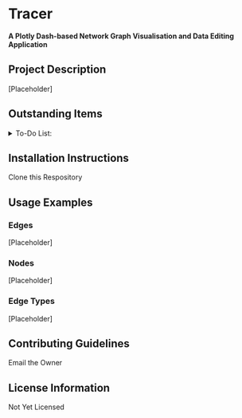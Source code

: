 # Tracer

**A Plotly Dash-based Network Graph Visualisation and Data Editing Application**

## Project Description
[Placeholder]

## Outstanding Items 
<details>
<summary>To-Do List:</summary>

- [x] Created Data Editors for Edges, Nodes and Edge Types
- [x] Created the Network Page
- [ ] Updating the Breakdowns Page 
- [ ] Update the Headers on the Edges Page
- [ ] Update the Headers on the Nodes Page
- [ ] Update the Headers on the Edge Types Page
- [x] Refactor Pages & Controllers 
- [ ] Add the Graph Filters
- [ ] Add Graph Algorithims Selection
- [ ] Add Network Analysis
- [ ] Update the Controller for the Breakdowns Page
- [ ] Debounce the Networks Page
- [ ] Modify table colors to match Bootstrap
- [ ] Format Toasts for enhanced Readability
- [x] Sticky Footer to the Bottom of the Pages
- [ ] Add Application Logging

</details>

## Installation Instructions
Clone this Respository 

## Usage Examples

### Edges
[Placeholder]

### Nodes 
[Placeholder]

### Edge Types
[Placeholder]

## Contributing Guidelines
Email the Owner

## License Information
Not Yet Licensed

